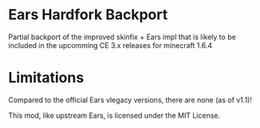 # Ears Hardfork Backport
Partial backport of the improved skinfix + Ears impl that is likely to be included in the upcomming CE 3.x releases for minecraft 1.6.4

# Limitations
Compared to the official Ears vlegacy versions, there are none (as of v1.1)! 

This mod, like upstream Ears, is licensed under the MIT License.
